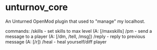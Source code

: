 # unturnov_core
An Unturned OpenMod plugin that used to "manage" my localhost.

commands:
/skills - set skills to max level (A: [/maxskills]
/pm - send a message to a player (A: [/dm, /tell, /msg])
/reply - reply to previous message (A: [/r])
/heal - heal yourself/diff player
